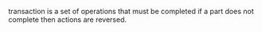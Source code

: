 transaction is a set of operations that must be completed
if a part does not complete then actions are reversed. 

